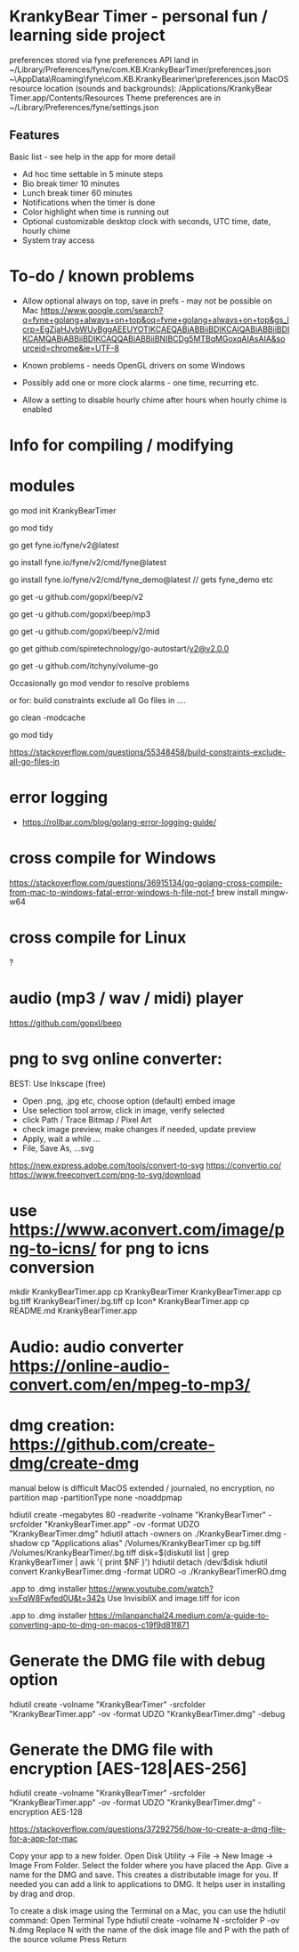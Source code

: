 # KrankyBear Timer - personal fun / learning side project

preferences stored via fyne preferences API land in
~/Library/Preferences/fyne/com.KB.KrankyBearTimer/preferences.json
~\AppData\Roaming\fyne\com.KB.KrankyBearimer\preferences.json
MacOS resource location (sounds and backgrounds): /Applications/KrankyBear Timer.app/Contents/Resources
Theme preferences are in ~/Library/Preferences/fyne/settings.json


## Features

Basic list - see help in the app for more detail
* Ad hoc time settable in 5 minute steps
* Bio break timer 10 minutes
* Lunch break timer 60 minutes
* Notifications when the timer is done
* Color highlight when time is running out
* Optional customizable desktop clock with seconds, UTC time, date, hourly chime
* System tray access

# To-do / known problems
- Allow optional always on top, save in prefs - may not be possible on Mac
https://www.google.com/search?q=fyne+golang+always+on+top&oq=fyne+golang+always+on+top&gs_lcrp=EgZjaHJvbWUyBggAEEUYOTIKCAEQABiABBiiBDIKCAIQABiABBiiBDIKCAMQABiABBiiBDIKCAQQABiABBiiBNIBCDg5MTBqMGoxqAIAsAIA&sourceid=chrome&ie=UTF-8

- Known problems - needs OpenGL drivers on some Windows
- Possibly add one or more clock alarms - one time, recurring etc.
- Allow a setting to disable hourly chime after hours when hourly chime is enabled

# Info for compiling / modifying

# modules
go mod init KrankyBearTimer

go mod tidy

go get fyne.io/fyne/v2@latest

go install fyne.io/fyne/v2/cmd/fyne@latest

go install fyne.io/fyne/v2/cmd/fyne_demo@latest // gets fyne_demo etc

go get -u github.com/gopxl/beep/v2

go get -u github.com/gopxl/beep/mp3

go get -u github.com/gopxl/beep/v2/mid

go get github.com/spiretechnology/go-autostart/v2@v2.0.0

go get -u github.com/itchyny/volume-go

Occasionally go mod vendor to resolve problems

or for: build constraints exclude all Go files in ....

go clean -modcache

go mod tidy

https://stackoverflow.com/questions/55348458/build-constraints-exclude-all-go-files-in


# error logging
- https://rollbar.com/blog/golang-error-logging-guide/


# cross compile for Windows
https://stackoverflow.com/questions/36915134/go-golang-cross-compile-from-mac-to-windows-fatal-error-windows-h-file-not-f
brew install mingw-w64

# cross compile for Linux
?


# audio (mp3 / wav / midi) player
https://github.com/gopxl/beep


# png to svg online converter:
BEST: Use Inkscape (free)
- Open .png, .jpg etc, choose option (default) embed image
- Use selection tool arrow, click in image, verify selected
- click Path / Trace Bitmap / Pixel Art
- check image preview, make changes if needed, update preview
- Apply, wait a while ...
- File, Save As, ...svg

https://new.express.adobe.com/tools/convert-to-svg
https://convertio.co/
https://www.freeconvert.com/png-to-svg/download

# use https://www.aconvert.com/image/png-to-icns/ for png to icns conversion
mkdir KrankyBearTimer.app
cp KrankyBearTimer KrankyBearTimer.app
cp bg.tiff KrankyBearTimer/.bg.tiff
cp Icon* KrankyBearTimer.app
cp README.md KrankyBearTimer.app


# Audio: audio converter https://online-audio-convert.com/en/mpeg-to-mp3/


# dmg creation: https://github.com/create-dmg/create-dmg

manual below is difficult
MacOS extended / journaled, no encryption, no partition map
-partitionType none
-noaddpmap


hdiutil create -megabytes 80 -readwrite -volname "KrankyBearTimer" -srcfolder "KrankyBearTimer.app" -ov -format UDZO "KrankyBearTimer.dmg"
hdiutil attach -owners on ./KrankyBearTimer.dmg -shadow
cp "Applications alias" /Volumes/KrankyBearTimer
cp bg.tiff /Volumes/KrankyBearTimer/.bg.tiff
disk=$(diskutil list | grep KrankyBearTimer | awk '{ print $NF }')
hdiutil detach /dev/$disk
hdiutil convert KrankyBearTimer.dmg -format UDRO -o ./KrankyBearTimerRO.dmg



.app to .dmg installer
https://www.youtube.com/watch?v=FqW8Fwfed0U&t=342s
Use InvisibliX and image.tiff for icon


.app to .dmg installer
https://milanpanchal24.medium.com/a-guide-to-converting-app-to-dmg-on-macos-c19f9d81f871


# Generate the DMG file with debug option
hdiutil create -volname "KrankyBearTimer" -srcfolder "KrankyBearTimer.app" -ov -format UDZO "KrankyBearTimer.dmg" -debug

# Generate the DMG file with encryption [AES-128|AES-256]
hdiutil create -volname "KrankyBearTimer" -srcfolder "KrankyBearTimer.app" -ov -format UDZO "KrankyBearTimer.dmg" -encryption AES-128

https://stackoverflow.com/questions/37292756/how-to-create-a-dmg-file-for-a-app-for-mac

Copy your app to a new folder.
Open Disk Utility -> File -> New Image -> Image From Folder.
Select the folder where you have placed the App. Give a name for the DMG and save. This creates a distributable image for you.
If needed you can add a link to applications to DMG. It helps user in installing by drag and drop.

To create a disk image using the Terminal on a Mac, you can use the hdiutil command:
Open Terminal
Type hdiutil create -volname N -srcfolder P -ov N.dmg
Replace N with the name of the disk image file and P with the path of the source volume
Press Return

